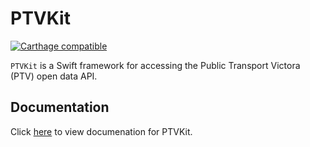 # PTVKit

[![Carthage compatible](https://img.shields.io/badge/Carthage-compatible-4BC51D.svg?style=flat)](https://github.com/Carthage/Carthage)

`PTVKit` is a Swift framework for accessing the Public Transport Victora (PTV) open data API.

## Documentation

Click [here](https://lumus.github.io/PTVKit/docs/index.html) to view documenation for PTVKit.
